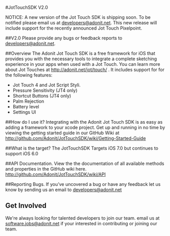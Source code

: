 #JotTouchSDK V2.0

NOTICE: A new version of the Jot Touch SDK is shipping soon. To be notified please email us at developers@adonit.net. This new release will include support for the recently announced Jot Touch Pixelpoint.

##V2.0
Please provide any bugs or feedback reports to developers@adonit.net.

##Overview
The Adonit Jot Touch SDK is a free framework for iOS that provides you with the necessary tools to integrate a complete sketching experience in your apps when used with a Jot Touch. You can learn more about Jot Touches at http://adonit.net/jot/touch/ . It includes support for for the following features:

- Jot Touch 4 and Jot Script Styli.
- Pressure Sensitivity (JT4 only)
- Shortcut Buttons (JT4 only)
- Palm Rejection
- Battery level
- Settings UI


##How do I use it?
Integrating with the Adonit Jot Touch SDK is as easy as adding a framework to your xcode project. Get up and running in no time by viewing the getting started guide in our GitHub Wiki at 
http://github.com/Adonit/JotTouchSDK/wiki/Getting-Started-Guide

##What is the target?
The JotTouchSDK Targets iOS 7.0 but continues to support iOS 6.0

##API Documentation.
View the the documentation of all available methods and properties in the GitHub wiki here. 
http://github.com/Adonit/JotTouchSDK/wiki/API

##Reporting Bugs.
If you’ve uncovered a bug or have any feedback let us know by sending us an email to developers@adonit.net

## Get Involved
We're always looking for talented developers to join our team. email us at software.jobs@adonit.net if your interested in contributing or joining our team. 
